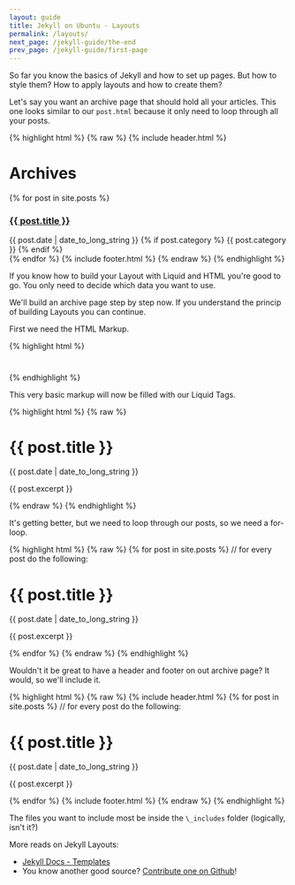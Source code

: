 ```yaml
---
layout: guide
title: Jekyll on Ubuntu - Layouts
permalink: /layouts/
next_page: /jekyll-guide/the-end
prev_page: /jekyll-guide/first-page
---
```


So far you know the basics of Jekyll and how to set up pages. But how to style them? How to apply layouts and how to create them? 

Let's say you want an archive page that should hold all your articles. This one looks similar to our `post.html` because it only need to loop through all your posts.

{% highlight html %}
{% raw %}
{% include header.html %}

<h1>Archives</h1>
{% for post in site.posts %}
    <div class="latest-posts__single-post--archive">
        <h3><a href="{{post.url}}">{{ post.title }}</a></h3>
        <time class="article__date-time" pubdate="{{ post.date | date_to_rfc822 }}">{{ post.date | date_to_long_string }}</time> 
        {% if post.category %} 
           <span class="article__category">{{ post.category }}</span>
        {% endif %}
    </div>
{% endfor %}
{% include footer.html %}
{% endraw %}
{% endhighlight %}

If you know how to build your Layout with Liquid and HTML you're good to go. You only need to decide which data you want to use.

We'll build an archive page step by step now. If you understand the princip of building Layouts you can continue.

First we need the HTML Markup.

{% highlight html %}
<div class="article">
  <h1 class="headline"></h1>
  <time class="date"></time>
  <p class="excerpt"></p>
</div>
{% endhighlight %}

This very basic markup will now be filled with our Liquid Tags.


{% highlight html %}
{% raw %}
<div class="article">
  <h1 class="headline">{{ post.title }}</h1>
  <time class="date"> {{ post.date | date_to_long_string }}</time> <!-- Outputs 09. August 2013 for example -->
  <p class="excerpt">{{ post.excerpt }}</p>
</div>
{% endraw %}
{% endhighlight %}

It's getting better, but we need to loop through our posts, so we need a for-loop.

{% highlight html %}
{% raw %} 
{% for post in site.posts %} // for every post do the following: 
<div class="article">
  <h1 class="headline">{{ post.title }}</h1>
  <time class="date"> {{ post.date | date_to_long_string }}</time> <!-- Outputs 09. August 2013 for example -->
  <p class="excerpt">{{ post.excerpt }}</p>
</div>
{% endfor %}
{% endraw %}
{% endhighlight %}

Wouldn't it be great to have a header and footer on out archive page? It would, so we'll include it.

{% highlight html %}
{% raw %} 
{% include header.html %}
{% for post in site.posts %} // for every post do the following: 
<div class="article">
  <h1 class="headline">{{ post.title }}</h1>
  <time class="date"> {{ post.date | date_to_long_string }}</time> <!-- Outputs 09. August 2013 for example -->
  <p class="excerpt">{{ post.excerpt }}</p>
</div>
{% endfor %}
{% include footer.html %}
{% endraw %}
{% endhighlight %}

The files you want to include most be inside the `\_includes` folder (logically, isn't it?)

More reads on Jekyll Layouts:

- [Jekyll Docs - Templates](http://jekyllrb.com/docs/templates/)
- You know another good source? [Contribute one on Github](https://github.com/kevingimbel/kevingimbel.github.io/pulls)!